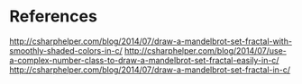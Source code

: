 # References

http://csharphelper.com/blog/2014/07/draw-a-mandelbrot-set-fractal-with-smoothly-shaded-colors-in-c/
http://csharphelper.com/blog/2014/07/use-a-complex-number-class-to-draw-a-mandelbrot-set-fractal-easily-in-c/
http://csharphelper.com/blog/2014/07/draw-a-mandelbrot-set-fractal-in-c/